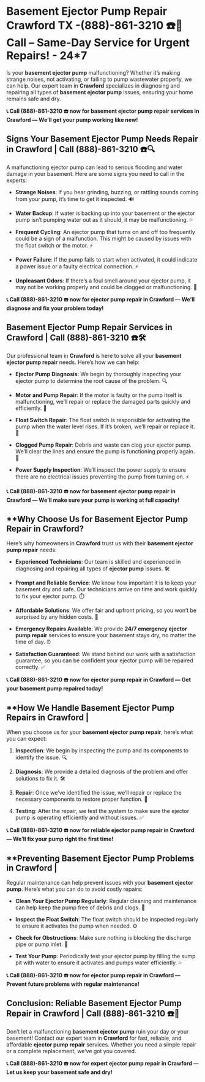 # **Basement Ejector Pump Repair Crawford TX -(888)-861-3210 ☎️🔧** Call – Same-Day Service for Urgent Repairs! - 24*7 

Is your **basement ejector pump** malfunctioning? Whether it’s making strange noises, not activating, or failing to pump wastewater properly, we can help. Our expert team in **Crawford** specializes in diagnosing and repairing all types of **basement ejector pump** issues, ensuring your home remains safe and dry.

**📞 Call (888)-861-3210 ☎️ now for **basement ejector pump repair** services in Crawford — We’ll get your pump working like new!**

## **Signs Your Basement Ejector Pump Needs Repair in Crawford | Call (888)-861-3210 ☎️🔍**

A malfunctioning ejector pump can lead to serious flooding and water damage in your basement. Here are some signs you need to call in the experts:

- **Strange Noises**: If you hear grinding, buzzing, or rattling sounds coming from your pump, it’s time to get it inspected. 🔊
- **Water Backup**: If water is backing up into your basement or the ejector pump isn’t pumping water out as it should, it may be malfunctioning. 💦
- **Frequent Cycling**: An ejector pump that turns on and off too frequently could be a sign of a malfunction. This might be caused by issues with the float switch or the motor. ⚡
- **Power Failure**: If the pump fails to start when activated, it could indicate a power issue or a faulty electrical connection. ⚡
- **Unpleasant Odors**: If there’s a foul smell around your ejector pump, it may not be working properly and could be clogged or malfunctioning. 💩

**📞 Call (888)-861-3210 ☎️ now for **ejector pump repair** in Crawford — We’ll diagnose and fix your problem today!**

## **Basement Ejector Pump Repair Services in Crawford | Call (888)-861-3210 ☎️🛠️**

Our professional team in **Crawford** is here to solve all your **basement ejector pump repair** needs. Here’s how we can help:

- **Ejector Pump Diagnosis**: We begin by thoroughly inspecting your ejector pump to determine the root cause of the problem. 🔍
- **Motor and Pump Repair**: If the motor is faulty or the pump itself is malfunctioning, we’ll repair or replace the damaged parts quickly and efficiently. 🔧
- **Float Switch Repair**: The float switch is responsible for activating the pump when the water level rises. If it’s broken, we’ll repair or replace it. 🌊
- **Clogged Pump Repair**: Debris and waste can clog your ejector pump. We’ll clear the lines and ensure the pump is functioning properly again. 🚰
- **Power Supply Inspection**: We’ll inspect the power supply to ensure there are no electrical issues preventing the pump from turning on. ⚡

**📞 Call (888)-861-3210 ☎️ now for **basement ejector pump repair** in Crawford — We’ll make sure your pump is working at full capacity!**

## **Why Choose Us for Basement Ejector Pump Repair in Crawford? 

Here’s why homeowners in **Crawford** trust us with their **basement ejector pump repair** needs:

- **Experienced Technicians**: Our team is skilled and experienced in diagnosing and repairing all types of **ejector pump** issues. 🛠️
- **Prompt and Reliable Service**: We know how important it is to keep your basement dry and safe. Our technicians arrive on time and work quickly to fix your ejector pump. ⏱️
- **Affordable Solutions**: We offer fair and upfront pricing, so you won’t be surprised by any hidden costs. 💸
- **Emergency Repairs Available**: We provide **24/7 emergency ejector pump repair** services to ensure your basement stays dry, no matter the time of day. ⏰
- **Satisfaction Guaranteed**: We stand behind our work with a satisfaction guarantee, so you can be confident your ejector pump will be repaired correctly. ✅

**📞 Call (888)-861-3210 ☎️ now for **ejector pump repair** in Crawford — Get your basement pump repaired today!**

## **How We Handle Basement Ejector Pump Repairs in Crawford | 

When you choose us for your **basement ejector pump repair**, here’s what you can expect:

1. **Inspection**: We begin by inspecting the pump and its components to identify the issue. 🔍
2. **Diagnosis**: We provide a detailed diagnosis of the problem and offer solutions to fix it. 🛠️
3. **Repair**: Once we’ve identified the issue, we’ll repair or replace the necessary components to restore proper function. 🔧
4. **Testing**: After the repair, we test the system to make sure the ejector pump is operating efficiently and without issues. ✅

**📞 Call (888)-861-3210 ☎️ now for reliable **ejector pump repair** in Crawford — We’ll fix your pump right the first time!**

## **Preventing Basement Ejector Pump Problems in Crawford | 

Regular maintenance can help prevent issues with your **basement ejector pump**. Here’s what you can do to avoid costly repairs:

- **Clean Your Ejector Pump Regularly**: Regular cleaning and maintenance can help keep the pump free of debris and clogs. 🧽
- **Inspect the Float Switch**: The float switch should be inspected regularly to ensure it activates the pump when needed. ⚙️
- **Check for Obstructions**: Make sure nothing is blocking the discharge pipe or pump inlet. 🚰
- **Test Your Pump**: Periodically test your ejector pump by filling the sump pit with water to ensure it activates and pumps water efficiently. 💦

**📞 Call (888)-861-3210 ☎️ now for **ejector pump repair** in Crawford — Prevent future problems with regular maintenance!**

## **Conclusion: Reliable Basement Ejector Pump Repair in Crawford | Call (888)-861-3210 ☎️🔧**

Don’t let a malfunctioning **basement ejector pump** ruin your day or your basement! Contact our expert team in **Crawford** for fast, reliable, and affordable **ejector pump repair** services. Whether you need a simple repair or a complete replacement, we’ve got you covered.

**📞 Call (888)-861-3210 ☎️ now for expert **ejector pump repair** in Crawford — Let us keep your basement safe and dry!**

